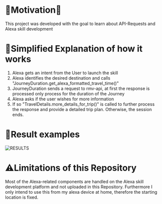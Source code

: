 # 🚀Motivation🚀
This project was developed with the goal to learn about API-Requests and Alexa skill development

# 🤖Simplified Explanation of how it works
1. Alexa gets an intent from the User to launch the skill
2. Alexa identifies the desired destination and calls "JourneyDuration.get_alexa_formatted_travel_time()"
3. JourneyDuration sends a request to rmv-api, at first the response is processed only process for the duration of the Journey
4. Alexa asks if the user wishes for more information
5. If so "TravelDetails.more_details_for_trip()" is called to further process the response and provide a detailed trip plan. Otherwise, the session ends.

# 📝Result examples
![RESULTS](https://cdn.discordapp.com/attachments/587739697216749589/1262103722658365480/Unbenannt.png?ex=66956130&is=66940fb0&hm=e0c6171760496a2bf63bf380427207e57540026641c367628960a96d1aa42168&)

# ⚠️Limitations of this Repository
Most of the Alexa-related components are handled on the Alexa skill development platform and not uploaded in this Repository.
Furthermore I only intend to use this from my alexa device at home, therefore the starting location is fixed.


